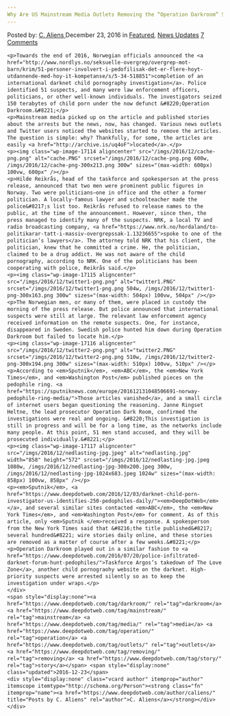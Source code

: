 ```yaml
---
Why Are US Mainstream Media Outlets Removing the “Operation Darkroom” Story?
---
```

<article class="post-listing post-17105 post type-post status-publish format-standard has-post-thumbnail hentry  tag-darkroom tag-mainstream tag-media tag-operation tag-outlets tag-removing tag-story">
    <div class="post-inner">
        <span>Posted by: <a href="https://www.deepdotweb.com/author/caliens/" title="">C. Aliens </a></span>
    <span>December 23, 2016</span>
    <span>in <a href="https://www.deepdotweb.com/category/deepdot-news/" rel="category tag">Featured</a>, <a href="https://www.deepdotweb.com/category/news-updates/" rel="category tag">News Updates</a></span>
    <span><a href="https://www.deepdotweb.com/2016/12/23/us-mainstream-media-outlets-removing-operation-darkroom-story/#comments">7 Comments</a></span>
    </p>
    <div class="clear"></div>
    
    <p>Towards the end of 2016, Norwegian officials announced the <a href="http://www.nordlys.no/seksuelle-overgrep/overgrep-mot-barn/krim/51-personer-involvert-i-pedofilisak-det-er-flere-hoyt-utdannende-med-hoy-it-kompetanse/s/5-34-518851">completion of an international darknet child pornography investigation</a>. Police identified 51 suspects, and many were law enforcement officers, politicians, or other well-known individuals. The investigators seized 150 terabytes of child porn under the now defunct &#8220;Operation Darkroom.&#8221;</p>
    <p>Mainstream media picked up on the article and published stories about the arrests but the news, now, has changed. Various news outlets and Twitter users noticed the websites started to remove the articles. The question is simple: why? Thankfully, for some, the articles are easily <a href="http://archive.is/uq4oF">located</a>.</p>
    <p><img class="wp-image-17114 aligncenter" src="/imgs/2016/12/cache-png.png" alt="cache.PNG" srcset="/imgs/2016/12/cache-png.png 600w, /imgs/2016/12/cache-png-300x213.png 300w" sizes="(max-width: 600px) 100vw, 600px" /></p>
    <p>Hilde Reikrås, head of the taskforce and spokesperson at the press release, announced that two men were prominent public figures in Norway. Two were politicians—one in office and the other a former politician. A locally-famous lawyer and schoolteacher made the police&#8217;s list too. Reikrås refused to release names to the public, at the time of the announcement. However, since then, the press managed to identify many of the suspects. NRK, a local TV and radio broadcasting company, <a href="https://www.nrk.no/hordaland/to-politikarar-tatt-i-massiv-overgrepssak-1.13236655">spoke to one of the politician’s lawyers</a>. The attorney told NRK that his client, the politician, knew that he committed a crime. He, the politician, claimed to be a drug addict. He was not aware of the child pornography, according to NRK. One of the politicians has been cooperating with police, Reikrås said.</p>
    <p><img class="wp-image-17115 aligncenter" src="/imgs/2016/12/twitter1-png.png" alt="twitter1.PNG" srcset="/imgs/2016/12/twitter1-png.png 504w, /imgs/2016/12/twitter1-png-300x163.png 300w" sizes="(max-width: 504px) 100vw, 504px" /></p>
    <p>The Norwegian men, or many of them, were placed in custody the morning of the press release. But police announced that international suspects were still at large. The relevant law enforcement agency received information on the remote suspects. One, for instance, disappeared in Sweden. Swedish police hunted him down during Operation Darkroom but failed to locate him.</p>
    <p><img class="wp-image-17116 aligncenter" src="/imgs/2016/12/twitter2-png.png" alt="twitter2.PNG" srcset="/imgs/2016/12/twitter2-png.png 510w, /imgs/2016/12/twitter2-png-300x194.png 300w" sizes="(max-width: 510px) 100vw, 510px" /></p>
    <p>According to <em>Sputnik</em>, <em>ABC</em>, the <em>New York Times</em>, and <em>Washington Post</em> published pieces on the pedophile ring. <a href="https://sputniknews.com/europe/201612131048506691-norway-pedophile-ring-media/">Those articles vanished</a>, and a small circle of internet users began questioning the reasoning. Janne Ringset Heltne, the lead prosecutor Operation Dark Room, confirmed the investigations were real and ongoing. &#8220;This investigation is still in progress and will be for a long time, as the networks include many people. At this point, 51 men stand accused, and they will be prosecuted individually.&#8221;</p>
    <p><img class="wp-image-17117 aligncenter" src="/imgs/2016/12/nedlasting-jpg.jpeg" alt="nedlasting.jpg" width="858" height="572" srcset="/imgs/2016/12/nedlasting-jpg.jpeg 1080w, /imgs/2016/12/nedlasting-jpg-300x200.jpeg 300w, /imgs/2016/12/nedlasting-jpg-1024x683.jpeg 1024w" sizes="(max-width: 858px) 100vw, 858px" /></p>
    <p><em>Sputnik</em>, <a href="https://www.deepdotweb.com/2016/12/03/darknet-child-porn-investigator-us-identifies-250-pedophiles-daily/"><em>DeepDotWeb</em></a>, and several similar sites contacted <em>ABC</em>, the <em>New York Times</em>, and <em>Washington Post</em> for comment. As of this article, only <em>Sputnik </em>received a response. A spokesperson from the New York Times said that &#8216;the title published&#8217; several hundred&#8221; wire stories daily online, and these stories are removed as a matter of course after a few weeks.&#8221;</p>
    <p>Operation Darkroom played out in a similar fashion to <a href="https://www.deepdotweb.com/2016/07/20/police-infiltrated-darknet-forum-hunt-pedophiles/">Taskforce Argos’s takedown of The Love Zone</a>, another child pornograohy website on the darknet. High-priority suspects were arrested silently so as to keep the investigation under wraps.</p>
    </div>
    <span style="display:none"><a href="https://www.deepdotweb.com/tag/darkroom/" rel="tag">darkroom</a> <a href="https://www.deepdotweb.com/tag/mainstream/" rel="tag">mainstream</a> <a href="https://www.deepdotweb.com/tag/media/" rel="tag">media</a> <a href="https://www.deepdotweb.com/tag/operation/" rel="tag">operation</a> <a href="https://www.deepdotweb.com/tag/outlets/" rel="tag">outlets</a> <a href="https://www.deepdotweb.com/tag/removing/" rel="tag">removing</a> <a href="https://www.deepdotweb.com/tag/story/" rel="tag">story</a></span> <span style="display:none" class="updated">2016-12-23</span>
    <div style="display:none" class="vcard author" itemprop="author" itemscope itemtype="http://schema.org/Person"><strong class="fn" itemprop="name"><a href="https://www.deepdotweb.com/author/caliens/" title="Posts by C. Aliens" rel="author">C. Aliens</a></strong></div>
    </div>
</article>


